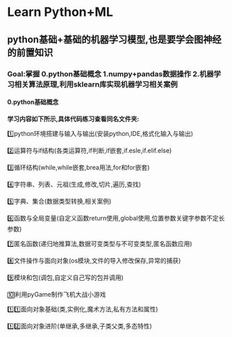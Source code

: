 # Learn Python+ML
## python基础+基础的机器学习模型,也是要学会图神经的前置知识
### Goal:掌握 0.python基础概念 1.numpy+pandas数据操作 2.机器学习相关算法原理,利用sklearn库实现机器学习相关案例
####  0.python基础概念

**学习内容如下所示,具体代码练习查看同名文件夹:**

1️⃣python环境搭建与输入与输出(安装python,IDE,格式化输入与输出)

2️⃣运算符与if结构(各类运算符,if判断,if嵌套,if.esle,if.elif.else)

3️⃣循环结构(while,while嵌套,brea用法,for和for嵌套)

4️⃣字符串、列表、元祖(生成,修改,切片,遍历,查找)

5️⃣字典、集合(数据类型转换,相关案例)

6️⃣函数与全局变量(自定义函数return使用,global使用,位置参数关键字参数不定长参数)

7️⃣匿名函数(递归地推算法,数据可变类型与不可变类型,匿名函数应用)

8️⃣文件操作与面向对象(os模块,文件的导入修改保存,异常的捕获)

9️⃣模块和包(调包,自定义自己写的包并调用)

🔟利用pyGame制作飞机大战小游戏

1️⃣1️⃣面向对象基础(类,实例化,魔术方法,私有方法和属性)

1️⃣2️⃣面向对象进阶(单继承,多继承,子类父类,多态特性)






